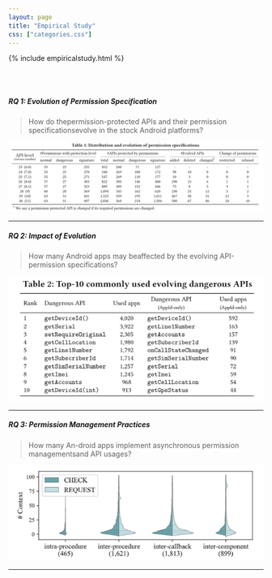 ```yaml
---
layout: page
title: "Empirical Study"
css: ["categories.css"]
---
```

{% include empiricalstudy.html %}

<br><br>

##### RQ 1: Evolution of Permission Specification
>How do thepermission-protected APIs and their permission specificationsevolve in the stock Android platforms?


![](/assets/res/epimgs/teble1.png)

___


##### RQ 2: Impact of Evolution
>How many Android apps may beaffected by the evolving API-permission specifications?

![](/assets/res/epimgs/table2.png)




___


##### RQ 3: Permission Management Practices 
>How many An-droid apps implement asynchronous permission managementsand API usages?

![](/assets/res/epimgs/fig1.png)




____
